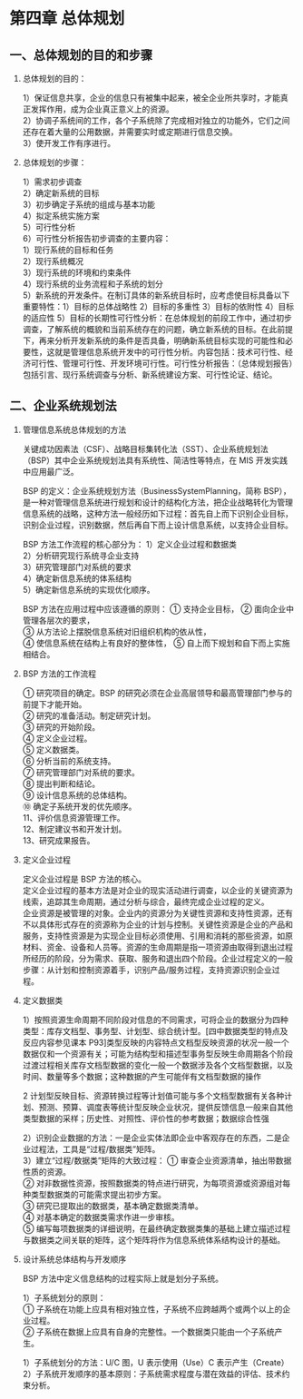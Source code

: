 # 第四章 总体规划

## 一、总体规划的目的和步骤

1. 总体规划的目的：

   1）保证信息共享，企业的信息只有被集中起来，被全企业所共享时，才能真正发挥作用，成为企业真正意义上的资源。  
   2）协调子系统间的工作，各个子系统除了完成相对独立的功能外，它们之间还存在着大量的公用数据，并需要实时或定期进行信息交换。  
   3）使开发工作有序进行。

2. 总体规划的步骤：

   1）需求初步调查  
   2）确定新系统的目标  
   3）初步确定子系统的组成与基本功能  
   4）拟定系统实施方案  
   5）可行性分析  
   6）可行性分析报告初步调查的主要内容：  
    1）现行系统的目标和任务  
    2）现行系统概况  
    3）现行系统的环境和约束条件  
    4）现行系统的业务流程和子系统的划分  
    5）新系统的开发条件。在制订具体的新系统目标时，应考虑使目标具备以下重要特性：1）目标的总体战略性 2）目标的多重性 3）目标的依附性 4）目标的适应性 5）目标的长期性可行性分析：在总体规划的前段工作中，通过初步调查，了解系统的概貌和当前系统存在的问题，确立新系统的目标。在此前提下，再来分析开发新系统的条件是否具备，明确新系统目标实现的可能性和必要性，这就是管理信息系统开发中的可行性分析。内容包括：技术可行性、经济可行性、管理可行性、开发环境可行性。可行性分析报告：（总体规划报告）包括引言、现行系统调查与分析、新系统建设方案、可行性论证、结论。

## 二、企业系统规划法

1. 管理信息系统总体规划的方法

   关键成功因素法（CSF）、战略目标集转化法（SST）、企业系统规划法（BSP）其中企业系统规划法具有系统性、简洁性等特点，在 MIS 开发实践中应用最广泛。

   BSP 的定义：企业系统规划方法（BusinessSystemPlanning，简称 BSP），是一种对管理信息系统进行规划和设计的结构化方法，把企业战略转化为管理信息系统的战略，这种方法一般经历如下过程：首先自上而下识别企业目标，识别企业过程，识别数据，然后再自下而上设计信息系统，以支持企业目标。

   BSP 方法工作流程的核心部分为：
   1）定义企业过程和数据类  
    2）分析研究现行系统寻企业支持  
    3）研究管理部门对系统的要求  
    4）确定新信息系统的体系结构  
    5）确定新信息系统的实现优化顺序。

   BSP 方法在应用过程中应该遵循的原则：
   ① 支持企业目标，
   ② 面向企业中管理各层次的要求，  
   ③ 从方法论上摆脱信息系统对旧组织机构的依从性，  
   ④ 使信息系统在结构上有良好的整体性，
   ⑤ 自上而下规划和自下而上实施相结合。

2. BSP 方法的工作流程

   ① 研究项目的确定。BSP 的研究必须在企业高层领导和最高管理部门参与的前提下才能开始。  
   ② 研究的准备活动。制定研究计划。  
   ③ 研究的开始阶段。  
   ④ 定义企业过程。  
   ⑤ 定义数据类。  
   ⑥ 分析当前的系统支持。  
   ⑦ 研究管理部门对系统的要求。  
   ⑧ 提出判断和结论。  
   ⑨ 设计信息系统的总体结构。  
   ⑩ 确定子系统开发的优先顺序。  
   11、评价信息资源管理工作。  
   12、制定建议书和开发计划。  
   13、研究成果报告。

3. 定义企业过程

   定义企业过程是 BSP 方法的核心。  
   定义企业过程的基本方法是对企业的现实活动进行调查，以企业的关键资源为线索，追踪其生命周期，通过分析与综合，最终完成企业过程的定义。  
   企业资源是被管理的对象。企业内的资源分为关键性资源和支持性资源，还有不以具体形式存在的资源称为企业的计划与控制。关键性资源是企业的产品和服务，支持性资源是为实现企业目标必须使用、引用和消耗的那些资源，如原材料、资金、设备和人员等。资源的生命周期是指一项资源由取得到退出过程所经历的阶段，分为需求、获取、服务和退出四个阶段。企业过程定义的一般步骤：从计划和控制资源着手，识别产品/服务过程，支持资源识别企业过程。

4. 定义数据类

   1）按照资源生命周期不同阶段对信息的不同需求，可将企业的数据分为四种类型：库存文档型、事务型、计划型、综合统计型。[四中数据类型的特点及反应内容参见课本 P93]类型反映的内容特点文档型反映资源的状况一般一个数据仅和一个资源有关；可能为结构型和描述型事务型反映生命周期各个阶段过渡过程相关库存文档型数据的变化一般一个数据涉及各个文档型数据，以及时间、数量等多个数据；这种数据的产生可能伴有文档型数据的操作

   2 计划型反映目标、资源转换过程等计划值可能与多个文档型数据有关各种计划、预测、预算、调度表等统计型反映企业状况，提供反馈信息一般来自其他类型数据的采样；历史性、对照性、评价性的参考数据；数据综合性强

   2）识别企业数据的方法：一是企业实体法即企业中客观存在的东西，二是企业过程法，工具是“过程/数据类”矩阵。  
   3）建立“过程/数据类”矩阵的大致过程：
   ① 审查企业资源清单，抽出带数据性质的资源。  
    ② 对非数据性资源，按照数据类的特点进行研究，为每项资源或资源组对每种类型数据类的可能需求提出初步方案。  
    ③ 研究已提取出的数据类，基本确定数据类清单。  
    ④ 对基本确定的数据类需求作进一步审核。  
    ⑤ 编写每项数据类的详细说明，在最终确定数据类集的基础上建立描述过程与数据类之间关联的矩阵，这个矩阵将作为信息系统体系结构设计的基础。

5. 设计系统总体结构与开发顺序

   BSP 方法中定义信息结构的过程实际上就是划分子系统。

   1）子系统划分的原则：  
    ① 子系统在功能上应具有相对独立性，子系统不应跨越两个或两个以上的企业过程。  
    ② 子系统在数据上应具有自身的完整性。一个数据类只能由一个子系统产生。

   1）子系统划分的方法：U/C 图，U 表示使用（Use）C 表示产生（Create）2）子系统开发顺序的基本原则：子系统需求程度与潜在效益的评估、技术约束分析。
